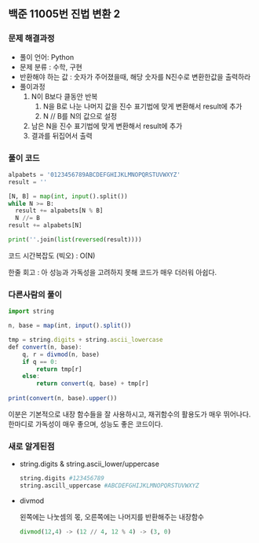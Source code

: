 ## 백준 11005번 진법 변환 2

### 문제 해결과정

- 풀이 언어: Python
- 문제 분류 : 수학, 구현
- 반환해야 하는 값 : 숫자가 주어졌을때, 해당 숫자를 N진수로 변환한값을 출력하라
- 풀이과정
    1. N이 B보다 클동안 반복
        1. N을 B로 나눈 나머지 값을 진수 표기법에 맞게 변환해서 result에 추가
        2. N // B를 N의 값으로 설정
    2. 남은 N을 진수 표기법에 맞게 변환해서 result에 추가
    3. 결과를 뒤집어서 출력

### 풀이 코드

```python
alpabets = '0123456789ABCDEFGHIJKLMNOPQRSTUVWXYZ'
result = ''

[N, B] = map(int, input().split())
while N >= B:
  result += alpabets[N % B]
  N //= B
result += alpabets[N]

print(''.join(list(reversed(result))))
```

코드 시간복잡도 (빅오) : O(N)

한줄 회고 : 아 성능과 가독성을 고려하지 못해 코드가 매우 더러워 아쉽다.

### 다른사람의 풀이

```jsx
import string

n, base = map(int, input().split())

tmp = string.digits + string.ascii_lowercase
def convert(n, base):
    q, r = divmod(n, base)
    if q == 0:
        return tmp[r]
    else:
        return convert(q, base) + tmp[r]
    
print(convert(n, base).upper())
```

이분은 기본적으로 내장 함수들을 잘 사용하시고, 재귀함수의 활용도가 매우 뛰어나다. 한마디로 가독성이 매우 좋으며, 성능도 좋은 코드이다.

### 새로 알게된점

- string.digits & string.ascii_lower/uppercase
    
    ```python
    string.digits #123456789
    string.ascill_uppercase #ABCDEFGHIJKLMNOPQRSTUVWXYZ
    ```
    
- divmod
    
    왼쪽에는 나눗셈의 몫, 오른쪽에는 나머지를 반환해주는 내장함수
    
    ```python
    divmod(12,4) -> (12 // 4, 12 % 4) -> (3, 0)
    ```